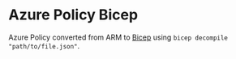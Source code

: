 # Azure Policy Bicep
Azure Policy converted from ARM to [Bicep](https://github.com/Azure/bicep) using ```bicep decompile "path/to/file.json"```.

